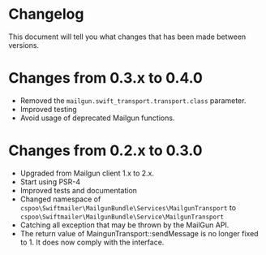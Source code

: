 # Changelog

This document will tell you what changes that has been made between versions.

# Changes from 0.3.x to 0.4.0

* Removed the `mailgun.swift_transport.transport.class` parameter.
* Improved testing
* Avoid usage of deprecated Mailgun functions. 


# Changes from 0.2.x to 0.3.0

* Upgraded from Mailgun client 1.x to 2.x.
* Start using PSR-4
* Improved tests and documentation
* Changed namespace of `cspoo\Swiftmailer\MailgunBundle\Services\MailgunTransport` to `cspoo\Swiftmailer\MailgunBundle\Service\MailgunTransport`
* Catching all exception that may be thrown by the MailGun API.
* The return value of MaingunTransport::sendMessage is no longer fixed to 1. It does now comply with the interface.
